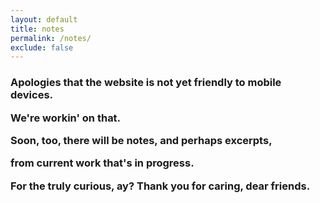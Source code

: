 ```yaml
---
layout: default
title: notes
permalink: /notes/
exclude: false
---
```

<div class="container">
 
   <h3>
      <p>Apologies that the website is not yet friendly to mobile devices.</p>
      <p>We're workin' on that.</p>
      <p>Soon, too, there will be notes, and perhaps excerpts,</p> 
      <p>from current work that's in progress.</p>
      <p>For the truly curious, ay? Thank you for caring, dear friends.</p>
  </h3>
         
    
</div>
